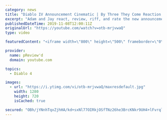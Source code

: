 ```yaml
---
category: news
title: "Diablo IV Announcement Cinematic | By Three They Come Reaction / Review / Rating"
excerpt: "Adam and Jay react, review, riff, and rate the new announcement cinematic everyone wanted to see last year at Blizzcon, Diablo IV 'By Three They Come'."
publishedDateTime: 2019-11-08T12:00:11Z
originalUrl: "https://youtube.com/watch?v=otb-mrjvwaQ"
type: video

featuredContent: "<iframe width=\"800\" height=\"500\" frameborder=\"0\" src=\"https://www.youtube.com/embed/otb-mrjvwaQ\" allow=\"accelerometer; autoplay; encrypted-media; gyroscope; picture-in-picture\" allowfullscreen></iframe>"

provider:
  name: pReview'd
  domain: youtube.com

topics:
  - Diablo 4

images:
  - url: "https://i.ytimg.com/vi/otb-mrjvwaQ/maxresdefault.jpg"
    width: 1280
    height: 720
    isCached: true

secured: "OBh/jYNnhTqxZjhHA/kd+sxNl77OIRkjOSfTNz26he3BrcKNkr9UH4+lFvrqllLQ/ra9SEisHPNFSRNi7tA9VkPmP9olTLu+VvX8aEVAGwl1YA2c/l3P/z6xqUctwSosV+fgO0HkANCNjRiym8COiEXNkXQLI75NauRXiuO9GrQPLAgBH6Wl0Wab+GMedLdzANB2XBoqwEwtRvGj2dBZC48S/+Vvfgrrf+mFw+czvJZadC1gvkfOsYpE7mckVNxbJPYIEwBa5gALl2oUQax3Ras6taGPnTb8ClRKqh+ThG/YEiHoYBJL/uIStfc6o2DIc+4vELezlOxX7b7IKgSzJvJS+81LNWyuHSwmzfIglsSi9nSMOC3+P0buZjrMZK4Ncdc5EqMhhrJdCStZM4eXP15CqIE4RjUTwFJc8X0kT5uBIRyJgnO0bj8NOsumIcGu;gBkoG9x2SApj30r92ih3fA=="
---
```


